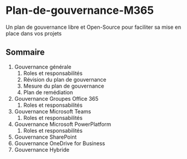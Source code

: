 # Plan-de-gouvernance-M365
Un plan de gouvernance libre et Open-Source pour faciliter sa mise en place dans vos projets
## Sommaire
1. Gouvernance générale
   1. Roles et responsabilités
   2. Révision du plan de gouvernance
   3. Mesure du plan de gouvernance
   4. Plan de remédiation
2. Gouvernance Groupes Office 365
   1. Roles et responsabilités
3. Gouvernance Microsoft Teams
   1. Roles et responsabilités
4. Gouvernance Microsoft PowerPlatform
   1. Roles et responsabilités
5. Gouvernance SharePoint
6. Gouvernance OneDrive for Business
7. Gouvernance Hybride
